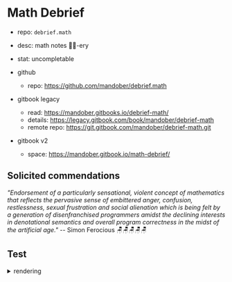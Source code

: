 # Math Debrief

- repo: `debrief.math`
- desc: math notes 🐀👜-ery
- stat: uncompletable

- github
  - repo: https://github.com/mandober/debrief.math

- gitbook legacy
  - read: https://mandober.gitbooks.io/debrief-math/
  - details: https://legacy.gitbook.com/book/mandober/debrief-math
  - remote repo: https://git.gitbook.com/mandober/debrief-math.git

- gitbook v2
  - space: https://mandober.gitbook.io/math-debrief/



## Solicited commendations 

*"Endorsement of a particularly sensational, violent concept of mathematics that reflects the pervasive sense of embittered anger, confusion, restlessness, sexual frustration and social alienation which is being felt by a generation of disenfranchised programmers amidst the declining interests in denotational semantics and overall program correctness in the midst of the artificial age."* -- Simon Ferocious 🪑🪑🪑🪑🪑



## Test

<details>
<summary>rendering</summary>

🚌 🚏 🐀 👜 ha-ha charade you are!


<kbd>Ctrl+F4</kbd>

> Use `{% math %} ... {% endmath %}` tags:

{% math %} \sum_{i=2}^n n_{i-1} + n_{i-2} {% endmath %}

> Use `$$` tag for inline layout:

When $$\sum_{i=2}^n n_{i-1} + n_{i-2}$$

> Use `$$$` tag for block layout:

$$$
\sum_{i=2}^n n_{i-1} + n_{i-2}
$$$

> Alt. use `$$\displaystyle ... $$` for display layout:

$$\displaystyle \sum_{i=2}^n n_{i-1} + n_{i-2}$$


{% hint style='info' %}
Information
{% endhint %}

{% hint style='warning' %}
Warning note
{% endhint %}

<details>
<summary>Emoji</summary>

⭐⭐⭐⭐⭐  
🩺🩺🩺🩺       
🎲🎲🎲🎲       
📯📯📯📯       
👁‍👁‍👁‍      
🧦🧦        
🧬🧬🧬        
🧴🧴🧴  
ಠಿ_ಠ  
💤💤💤💤  
🔰🔰🔰🔰🔰  
┗|｀O′|┛  
🪑🪑🪑🪑🪑  

Ħ ɤ ɣ ʩ ħ ʝ ɯ ɷ ɲ ʠ ʊ ʌ
ɶ œ Œ ɘ
ʃ ʅ ʆ
ʀ ʁ ɽ ɿ
ŧ ʦ ʨ ʧ ţ ʇ Ŧ Ţ
ɮ ʪ ʓ ʐ ʑ ʒ

</details>
